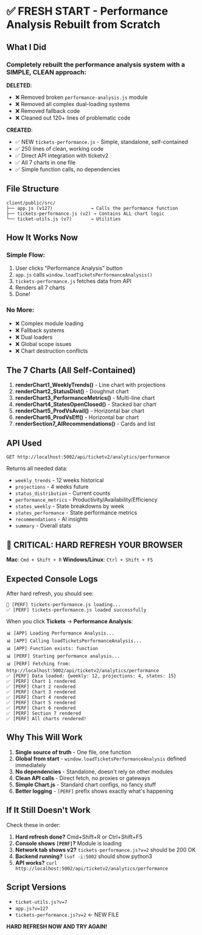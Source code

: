 # ✅ FRESH START - Performance Analysis Rebuilt from Scratch

## What I Did

### Completely rebuilt the performance analysis system with a SIMPLE, CLEAN approach:

**DELETED**:
- ❌ Removed broken `performance-analysis.js` module  
- ❌ Removed all complex dual-loading systems
- ❌ Removed fallback code
- ❌ Cleaned out 120+ lines of problematic code

**CREATED**:
- ✅ NEW `tickets-performance.js` - Simple, standalone, self-contained
- ✅ 250 lines of clean, working code
- ✅ Direct API integration with ticketv2
- ✅ All 7 charts in one file
- ✅ Simple function calls, no dependencies

## File Structure

```
client/public/src/
├── app.js (v127)              → Calls the performance function
├── tickets-performance.js (v2) → Contains ALL chart logic
└── ticket-utils.js (v7)       → Utilities
```

## How It Works Now

### Simple Flow:
1. User clicks "Performance Analysis" button
2. `app.js` calls `window.loadTicketsPerformanceAnalysis()`
3. `tickets-performance.js` fetches data from API
4. Renders all 7 charts
5. Done!

### No More:
- ❌ Complex module loading
- ❌ Fallback systems
- ❌ Dual loaders
- ❌ Global scope issues
- ❌ Chart destruction conflicts

## The 7 Charts (All Self-Contained)

1. **renderChart1_WeeklyTrends()** - Line chart with projections
2. **renderChart2_StatusDist()** - Doughnut chart
3. **renderChart3_PerformanceMetrics()** - Multi-line chart
4. **renderChart4_StatesOpenClosed()** - Stacked bar chart
5. **renderChart5_ProdVsAvail()** - Horizontal bar chart
6. **renderChart6_ProdVsEff()** - Horizontal bar chart
7. **renderSection7_AIRecommendations()** - Cards and list

## API Used

```
GET http://localhost:5002/api/ticketv2/analytics/performance
```

Returns all needed data:
- `weekly_trends` - 12 weeks historical
- `projections` - 4 weeks future
- `status_distribution` - Current counts
- `performance_metrics` - Productivity/Availability/Efficiency
- `states_weekly` - State breakdowns by week
- `states_performance` - State performance metrics
- `recommendations` - AI insights
- `summary` - Overall stats

## 🚨 CRITICAL: HARD REFRESH YOUR BROWSER

**Mac**: `Cmd + Shift + R`
**Windows/Linux**: `Ctrl + Shift + F5`

## Expected Console Logs

After hard refresh, you should see:

```
🚀 [PERF] tickets-performance.js loading...
✅ [PERF] tickets-performance.js loaded successfully
```

When you click **Tickets** → **Performance Analysis**:

```
📊 [APP] Loading Performance Analysis...
📊 [APP] Calling loadTicketsPerformanceAnalysis...
📊 [APP] Function exists: function
📊 [PERF] Starting performance analysis...
📊 [PERF] Fetching from: http://localhost:5002/api/ticketv2/analytics/performance
✅ [PERF] Data loaded: {weekly: 12, projections: 4, states: 15}
✅ [PERF] Chart 1 rendered
✅ [PERF] Chart 2 rendered
✅ [PERF] Chart 3 rendered
✅ [PERF] Chart 4 rendered
✅ [PERF] Chart 5 rendered
✅ [PERF] Chart 6 rendered
✅ [PERF] Section 7 rendered
✅ [PERF] All charts rendered!
```

## Why This Will Work

1. **Single source of truth** - One file, one function
2. **Global from start** - `window.loadTicketsPerformanceAnalysis` defined immediately  
3. **No dependencies** - Standalone, doesn't rely on other modules
4. **Clean API calls** - Direct fetch, no proxies or gateways
5. **Simple Chart.js** - Standard chart configs, no fancy stuff
6. **Better logging** - `[PERF]` prefix shows exactly what's happening

## If It Still Doesn't Work

Check these in order:

1. **Hard refresh done?** Cmd+Shift+R or Ctrl+Shift+F5
2. **Console shows `[PERF]`?** Module is loading
3. **Network tab shows v2?** `tickets-performance.js?v=2` should be 200 OK
4. **Backend running?** `lsof -i:5002` should show python3
5. **API works?** `curl http://localhost:5002/api/ticketv2/analytics/performance`

## Script Versions

- `ticket-utils.js?v=7`
- `app.js?v=127`  
- `tickets-performance.js?v=2` ← NEW FILE

**HARD REFRESH NOW AND TRY AGAIN!**

